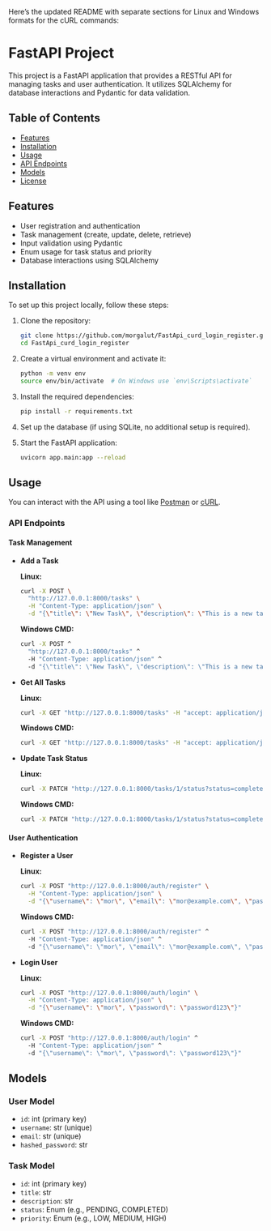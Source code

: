 Here’s the updated README with separate sections for Linux and Windows formats for the cURL commands:


# FastAPI Project

This project is a FastAPI application that provides a RESTful API for managing tasks and user authentication. It utilizes SQLAlchemy for database interactions and Pydantic for data validation.

## Table of Contents

- [Features](#features)
- [Installation](#installation)
- [Usage](#usage)
- [API Endpoints](#api-endpoints)
- [Models](#models)
- [License](#license)

## Features

- User registration and authentication
- Task management (create, update, delete, retrieve)
- Input validation using Pydantic
- Enum usage for task status and priority
- Database interactions using SQLAlchemy

## Installation

To set up this project locally, follow these steps:

1. Clone the repository:
   ```bash
   git clone https://github.com/morgalut/FastApi_curd_login_register.git
   cd FastApi_curd_login_register
   ```

2. Create a virtual environment and activate it:
   ```bash
   python -m venv env
   source env/bin/activate  # On Windows use `env\Scripts\activate`
   ```

3. Install the required dependencies:
   ```bash
   pip install -r requirements.txt
   ```

4. Set up the database (if using SQLite, no additional setup is required).

5. Start the FastAPI application:
   ```bash
   uvicorn app.main:app --reload
   ```

## Usage

You can interact with the API using a tool like [Postman](https://www.postman.com/) or [cURL](https://curl.se/).

### API Endpoints

#### Task Management

- **Add a Task**

  **Linux:**
  ```bash
  curl -X POST \
    "http://127.0.0.1:8000/tasks" \
    -H "Content-Type: application/json" \
    -d "{\"title\": \"New Task\", \"description\": \"This is a new task.\", \"priority\": \"medium\"}"
  ```

  **Windows CMD:**
  ```cmd
  curl -X POST ^
    "http://127.0.0.1:8000/tasks" ^
    -H "Content-Type: application/json" ^
    -d "{\"title\": \"New Task\", \"description\": \"This is a new task.\", \"priority\": \"medium\"}"
  ```

- **Get All Tasks**

  **Linux:**
  ```bash
  curl -X GET "http://127.0.0.1:8000/tasks" -H "accept: application/json"
  ```

  **Windows CMD:**
  ```cmd
  curl -X GET "http://127.0.0.1:8000/tasks" -H "accept: application/json"
  ```

- **Update Task Status**

  **Linux:**
  ```bash
  curl -X PATCH "http://127.0.0.1:8000/tasks/1/status?status=completed" -H "accept: application/json"
  ```

  **Windows CMD:**
  ```cmd
  curl -X PATCH "http://127.0.0.1:8000/tasks/1/status?status=completed" -H "accept: application/json"
  ```

#### User Authentication

- **Register a User**

  **Linux:**
  ```bash
  curl -X POST "http://127.0.0.1:8000/auth/register" \
    -H "Content-Type: application/json" \
    -d "{\"username\": \"mor\", \"email\": \"mor@example.com\", \"password\": \"password123\"}"
  ```

  **Windows CMD:**
  ```cmd
  curl -X POST "http://127.0.0.1:8000/auth/register" ^
    -H "Content-Type: application/json" ^
    -d "{\"username\": \"mor\", \"email\": \"mor@example.com\", \"password\": \"password123\"}"
  ```

- **Login User**

  **Linux:**
  ```bash
  curl -X POST "http://127.0.0.1:8000/auth/login" \
    -H "Content-Type: application/json" \
    -d "{\"username\": \"mor\", \"password\": \"password123\"}"
  ```

  **Windows CMD:**
  ```cmd
  curl -X POST "http://127.0.0.1:8000/auth/login" ^
    -H "Content-Type: application/json" ^
    -d "{\"username\": \"mor\", \"password\": \"password123\"}"
  ```

## Models

### User Model

- `id`: int (primary key)
- `username`: str (unique)
- `email`: str (unique)
- `hashed_password`: str

### Task Model

- `id`: int (primary key)
- `title`: str
- `description`: str
- `status`: Enum (e.g., PENDING, COMPLETED)
- `priority`: Enum (e.g., LOW, MEDIUM, HIGH)

